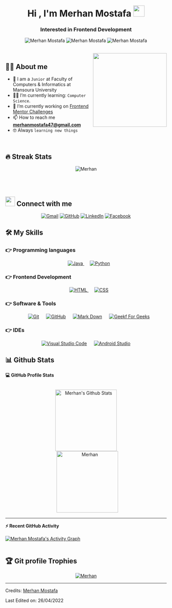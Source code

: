 <h1 align="center">Hi , I'm Merhan Mostafa <img src="https://media.giphy.com/media/hvRJCLFzcasrR4ia7z/giphy.gif" width="35"></h1>
<h3 align="center">Interested in Frontend Development</h3>

<p align="center"> 
	<img src="https://komarev.com/ghpvc/?username=merhanmostafa47&label=Profile%20views&color=0e75b6&style=flat" alt="Merhan Mostafa" /> 
	<img src="https://badges.pufler.dev/repos/merhanmostafa47" alt="Merhan Mostafa" />
	<img src="https://img.shields.io/github/followers/merhanmostafa47?label=Followers" alt="Merhan Mostafa" />
</p>

<br>

<img align='right' src="https://media.giphy.com/media/ieyl9zmCjO4b4t6qoY/giphy.gif" width="230">

## :sassy_man:  About me
- :school: I am a `Junior` at Faculty of Computers & Informatics at Mansoura University
- :student: I’m currently learning: `Computer Science`.
- 🔭 I’m currently working on [Frontend Mentor Challenges](https://www.frontendmentor.io/profile/merhanmostafa47)
- 📫 How to reach me **merhanmostafa47@gmail.com**
- :nerd_face: Always `learning new things`
 <!-- - 🌱 I’m currently learning `` -->

<br>

## 🔥 Streak Stats
<p align="center"><img src="https://github-readme-streak-stats.herokuapp.com/?user=merhanmostafa47&theme=algolia" alt="Merhan" /></p>

<br>
<br>

## <img src="https://media.giphy.com/media/iY8CRBdQXODJSCERIr/giphy.gif" width="30px"> Connect with me
<p align="center">
	<a href="mailto:merhanmostafa47@gmail.com"><img img src="https://img.shields.io/badge/gmail-%23EA4335.svg?style=plastic&logo=gmail&logoColor=white" alt="Gmail"/></a>
	<a href="https://github.com/merhanmostafa47"><img src="https://img.shields.io/badge/github-%23181717.svg?style=plastic&logo=github&logoColor=white" alt="GitHub"/></a>
	<a href="https://www.linkedin.com/in/merhanmostafa47/"><img src="https://img.shields.io/badge/linkedin-%230A66C2.svg?style=plastic&logo=linkedin&logoColor=white" alt="LinkedIn"/></a>
	<a href="https://www.facebook.com/merhanmostafa47/"><img src="https://img.shields.io/badge/facebook-%231877F2.svg?style=plastic&logo=facebook&logoColor=white" alt="Facebook"/></a>
</p>



## 🛠️ My Skills

### 👉 Programming languages

<p align="center"> 
  &emsp;
  <a href="https://www.java.com" target="_blank"> 
    <img alt="Java" src="https://img.shields.io/badge/Java-%23007396.svg?style=plastic&logo=java&logoColor=white">
  </a>
  &emsp;
   <a href="https://www.python.org" target="_blank">
    <img alt="Python" src="https://img.shields.io/badge/Python%20-%2314354C.svg?style=plastic&logo=python&logoColor=white">
  </a>
</p>

### 👉 Frontend Development
<p align="center"> 
  &emsp; 
  <a href="https://developer.mozilla.org/en-US/docs/Web/HTML" target="_blank"> 
   <img alt="HTML" src="https://img.shields.io/badge/HTML5%20-%23E34F26.svg?style=plastic&logo=html5&logoColor=white">
  </a>   
  &emsp;
  <a href="https://developer.mozilla.org/en-US/docs/Web/CSS" target="_blank">
    <img alt="CSS" src="https://img.shields.io/badge/CSS%20-%231572B6.svg?style=plastic&logo=css3&logoColor=white">
  </a> 
</p>

 ### 👉 Software & Tools
 
<p align="center">
  &emsp;
    <a href="#"><img alt="Git" src="https://img.shields.io/badge/Git%20-%23F05033.svg?style=plastic&logo=git&logoColor=white"></a>
  &emsp;
    <a href="#"><img alt="GitHub" src="https://img.shields.io/badge/github-%23181717.svg?style=plastic&logo=github&logoColor=white"></a>
  &emsp;
    <a href="#"><img alt="Mark Down" src="https://img.shields.io/badge/Markdown-000000?style=plastic&logo=markdown&logoColor=white"></a>
  &emsp;
    <a href="#"><img alt="Geekf For Geeks" src="https://img.shields.io/badge/geeksforgeeks-%230F9D58.svg?style=plastic&logo=geeksforgeeks&logoColor=white"></a>
</p>

 ### 👉 IDEs
 
<p align="center">
  &emsp;
    <a href="#"><img alt="Visual Studio Code" src="https://img.shields.io/badge/Visual%20Studio%20Code-0078d7.svg?style=plastic&logo=visual-studio code&logoColor=white"></a>
 &emsp;
    <a href="#"><img alt="Android Studio" src="https://img.shields.io/badge/Andriod%20Studio-0078d7.svg?&style=plastic&logo=android&studioColor=white" /></a>
  &emsp;
</p>



## 📊 Github Stats

  <summary><b>💻 GitHub Profile Stats</b></summary>
  <br/>
  <p align="center">
    <a href="https://github.com/anuraghazra/github-readme-stats"><img alt="Merhan's Github Stats" src="https://github-readme-stats.vercel.app/api?username=merhanmostafa47&show_icons=true&count_private=true&theme=algolia" height="192px"/></a>
<br/>
  &nbsp;
	  <img src="https://github-readme-stats.vercel.app/api/top-langs?username=merhanmostafa47&langs_count=10&show_icons=true&locale=en&layout=compact&theme=algolia" alt="Merhan" height="192px"/>
  <br/>
  </p>

----

  <summary><b>⚡ Recent GitHub Activity</b></summary>
  <br/>
    <a href="https://github.com/merhanmostafa47"><img alt="Merhan Mostafa's Activity Graph" src="https://activity-graph.herokuapp.com/graph?username=merhanmostafa47&custom_title=Merhan%20Mostafa%27s%20Contribution%20Graph&theme=react-dark" /></a>
  <br/>


<br/>

## :trophy: Git profile Trophies

<p align="center"> <a href="https://github.com/ryo-ma/github-profile-trophy"><img src="https://github-profile-trophy.vercel.app/?username=merhanmostafa47&layout=compact&theme=algolia" alt="Merhan" /></a> </p>

-----
Credits: [Merhan Mostafa](https://github.com/merhanmostafa47)

Last Edited on: 26/04/2022
